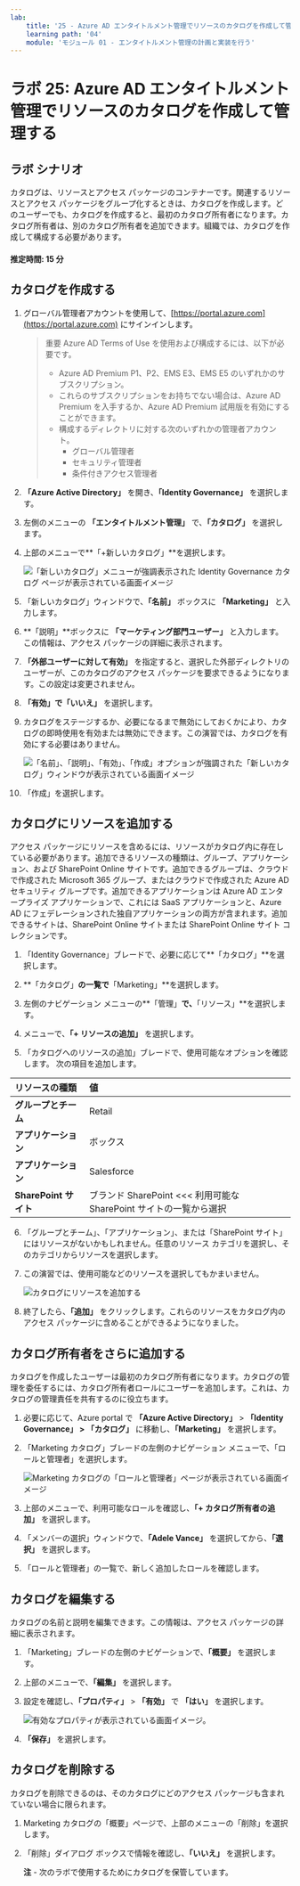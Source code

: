 ```yaml
---
lab:
    title: '25 - Azure AD エンタイトルメント管理でリソースのカタログを作成して管理する'
    learning path: '04'
    module: 'モジュール 01 - エンタイトルメント管理の計画と実装を行う'
---
```


# ラボ 25: Azure AD エンタイトルメント管理でリソースのカタログを作成して管理する

## ラボ シナリオ

カタログは、リソースとアクセス パッケージのコンテナーです。関連するリソースとアクセス パッケージをグループ化するときは、カタログを作成します。どのユーザーでも、カタログを作成すると、最初のカタログ所有者になります。カタログ所有者は、別のカタログ所有者を追加できます。組織では、カタログを作成して構成する必要があります。

#### 推定時間: 15 分

## カタログを作成する

1. グローバル管理者アカウントを使用して、[https://portal.azure.com](https://portal.azure.com) にサインインします。

    >重要
    >Azure AD Terms of Use を使用および構成するには、以下が必要です。
    >
    >- Azure AD Premium P1、P2、EMS E3、EMS E5 のいずれかのサブスクリプション。
    >- これらのサブスクリプションをお持ちでない場合は、Azure AD Premium を入手するか、Azure AD Premium 試用版を有効にすることができます。
    >- 構成するディレクトリに対する次のいずれかの管理者アカウント。
    >    - グローバル管理者
    >    - セキュリティ管理者
    >    - 条件付きアクセス管理者

2. **「Azure Active Directory」** を開き、**「Identity Governance」** を選択します。

3. 左側のメニューの **「エンタイトルメント管理」** で、**「カタログ」** を選択します。

4. 上部のメニューで**「+新しいカタログ」**を選択します。

    ![「新しいカタログ」メニューが強調表示された Identity Governance カタログ ページが表示されている画面イメージ](./media/lp4-mod1-identity-governance-new-catalog.png)

5. 「新しいカタログ」ウィンドウで、**「名前」** ボックスに **「Marketing」** と入力します。

6. **「説明」**ボックスに **「マーケティング部門ユーザー」** と入力します。この情報は、アクセス パッケージの詳細に表示されます。

7. **「外部ユーザーに対して有効」** を指定すると、選択した外部ディレクトリのユーザーが、このカタログのアクセス パッケージを要求できるようになります。この設定は変更されません。

8. **「有効」で「いいえ」** を選択します。

9. カタログをステージするか、必要になるまで無効にしておくかにより、カタログの即時使用を有効または無効にできます。この演習では、カタログを有効にする必要はありません。

    ![「名前」、「説明」、「有効」、「作成」オプションが強調された「新しいカタログ」ウィンドウが表示されている画面イメージ](./media/lp4-mod1-new-catalog-marketing.png)

10. 「作成」を選択します。

## カタログにリソースを追加する

アクセス パッケージにリソースを含めるには、リソースがカタログ内に存在している必要があります。追加できるリソースの種類は、グループ、アプリケーション、および SharePoint Online サイトです。追加できるグループは、クラウドで作成された Microsoft 365 グループ、またはクラウドで作成された Azure AD セキュリティ グループです。追加できるアプリケーションは Azure AD エンタープライズ アプリケーションで、これには SaaS アプリケーションと、Azure AD にフェデレーションされた独自アプリケーションの両方が含まれます。追加できるサイトは、SharePoint Online サイトまたは SharePoint Online サイト コレクションです。

1. 「Identity Governance」ブレードで、必要に応じて**「カタログ」**を選択します。

2. **「カタログ」**の一覧で**「Marketing」**を選択します。

3. 左側のナビゲーション メニューの**「管理」**で、**「リソース」**を選択します。

4. メニューで、**「+ リソースの追加」** を選択します。

5. 「カタログへのリソースの追加」ブレードで、使用可能なオプションを確認します。  次の項目を追加します。

| リソースの種類 | 値 |
| :------------- | :---------- |
|  **グループとチーム** | Retail |
|  **アプリケーション** | ボックス |
|  **アプリケーション** | Salesforce |
|  **SharePoint サイト** | ブランド SharePoint <<< 利用可能な SharePoint サイトの一覧から選択 |

6. 「グループとチーム」、「アプリケーション」、または「SharePoint サイト」にはリソースがないかもしれません。任意のリソース カテゴリを選択し、そのカテゴリからリソースを選択します。

7. この演習では、使用可能などのリソースを選択してもかまいません。

    ![カタログにリソースを追加する](./media/catalog-add-resources.png)

8. 終了したら、**「追加」** をクリックします。これらのリソースをカタログ内のアクセス パッケージに含めることができるようになりました。

## カタログ所有者をさらに追加する

カタログを作成したユーザーは最初のカタログ所有者になります。カタログの管理を委任するには、カタログ所有者ロールにユーザーを追加します。これは、カタログの管理責任を共有するのに役立ちます。

1. 必要に応じて、Azure portal で **「Azure Active Directory」** > **「Identity Governance」 > 「カタログ」** に移動し、**「Marketing」** を選択します。

2. 「Marketing カタログ」ブレードの左側のナビゲーション メニューで、「ロールと管理者」を選択します。

    ![Marketing カタログの「ロールと管理者」ページが表示されている画面イメージ](./media/lp4-mod1-catalog-roles-and-admins.png)

3. 上部のメニューで、利用可能なロールを確認し、**「+ カタログ所有者の追加」** を選択します。

4. 「メンバーの選択」ウィンドウで、**「Adele Vance」** を選択してから、**「選択」** を選択します。

5. 「ロールと管理者」の一覧で、新しく追加したロールを確認します。

## カタログを編集する

カタログの名前と説明を編集できます。この情報は、アクセス パッケージの詳細に表示されます。

1. 「Marketing」ブレードの左側のナビゲーションで、**「概要」** を選択します。

2. 上部のメニューで、**「編集」** を選択します。

3. 設定を確認し、**「プロパティ」** > **「有効」** で **「はい」** を選択します。

    ![有効なプロパティが表示されている画面イメージ。](./media/lp4-mod1-edit-marketing-catalog.png)

4. **「保存」** を選択します。

## カタログを削除する

カタログを削除できるのは、そのカタログにどのアクセス パッケージも含まれていない場合に限られます。

1. Marketing カタログの「概要」ページで、上部のメニューの「削除」を選択します。

2. 「削除」ダイアログ ボックスで情報を確認し、**「いいえ」** を選択します。

    **注** - 次のラボで使用するためにカタログを保管しています。

